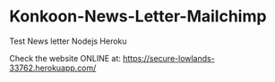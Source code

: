 # Konkoon-News-Letter-Mailchimp
Test News letter Nodejs Heroku

Check the website ONLINE at:
https://secure-lowlands-33762.herokuapp.com/
